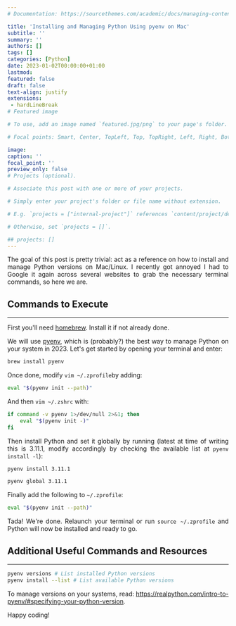 ```yaml
---
# Documentation: https://sourcethemes.com/academic/docs/managing-content/

title: 'Installing and Managing Python Using pyenv on Mac'
subtitle: ''
summary: ''
authors: []
tags: []
categories: [Python]
date: 2023-01-02T00:00:00+01:00
lastmod:
featured: false
draft: false
text-align: justify
extensions: 
 - hardLineBreak
# Featured image

# To use, add an image named `featured.jpg/png` to your page's folder.

# Focal points: Smart, Center, TopLeft, Top, TopRight, Left, Right, BottomLeft, Bottom, BottomRight.

image:
caption: ''
focal_point: ''
preview_only: false
# Projects (optional).

# Associate this post with one or more of your projects.

# Simply enter your project's folder or file name without extension.

# E.g. `projects = ["internal-project"]` references `content/project/deep-learning/index.md`.

# Otherwise, set `projects = []`.

## projects: []
---
```


<div style="text-align: justify">    
  
The goal of this post is pretty trivial: act as a reference on how to install and manage Python versions on Mac/Linux. I recently got annoyed I had to Google it again across several websites to grab the necessary terminal commands, so here we are.


## Commands to Execute
------------  

First you'll need [homebrew](https://brew.sh/). Install it if not already done.

We will use [pyenv](https://github.com/pyenv/pyenv), which is (probably?) the best way to manage Python on your system in 2023. Let's get started by opening your terminal and enter:

```bash
brew install pyenv
```

Once done, modify `vim ~/.zprofile`by adding:

```bash
eval "$(pyenv init --path)"
```

And then `vim ~/.zshrc` with:

```bash
if command -v pyenv 1>/dev/null 2>&1; then
    eval "$(pyenv init -)"
fi
```

Then install Python and set it globally by running (latest at time of writing this is 3.11.1, modify accordingly by checking the available list at `pyenv install -l`):

```bash
pyenv install 3.11.1 

pyenv global 3.11.1
```

Finally add the following to `~/.zprofile`:

```bash
eval "$(pyenv init --path)"
```

Tada! We're done. Relaunch your terminal or run `source ~/.zprofile` and Python will now be installed and ready to go.





## Additional Useful Commands and Resources
------------  




```bash
pyenv versions # List installed Python versions
pyenv install --list # List available Python versions
```

To manage versions on your systems, read: https://realpython.com/intro-to-pyenv/#specifying-your-python-version.


Happy coding!

</div>
